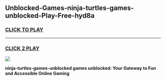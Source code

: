 
## Unblocked-Games-ninja-turtles-games-unblocked-Play-Free-hyd8a
<h3>
<a href="https://premium76.site?title=ninja-turtles-games-unblocked&ref=21A">CLICK TO PLAY</a></h3>
<hr>

<h3>
<a href="https://premium76.site?title=ninja-turtles-games-unblocked&ref=21A">CLICK 2 PLAY</a>
  
</h3>

<a href="https://premium76.site?title=ninja-turtles-games-unblocked&ref=21A"><img src="https://clearcache.store/games.png"></a>


**ninja-turtles-games-unblocked games unblocked: Your Gateway to Fun and Accessible Online Gaming**
